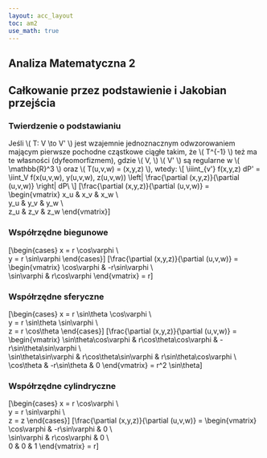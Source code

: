 ```yaml
---
layout: acc_layout
toc: am2
use_math: true 
---
```


Analiza Matematyczna 2
---
## Całkowanie przez podstawienie i Jakobian przejścia

### Twierdzenie o podstawianiu

Jeśli \\( T: V \to V' \\) jest wzajemnie jednoznacznym odwzorowaniem mającym pierwsze pochodne cząstkowe ciągłe takim, że \\( T^{-1} \\) też ma te własności (dyfeomorfizmem), gdzie \\( V, \\) \\( V' \\) są regularne w \\( \mathbb{R}^3 \\) oraz \\( T(u,v,w) = (x,y,z) \\), wtedy:
\\\[ \iiint_{v'} f(x,y,z) dP' = \iint_V f(x(u,v,w), y(u,v,w), z(u,v,w)) \left| \frac{\partial (x,y,z)}{\partial (u,v,w)} \right| dP\ \\]
\[\frac{\partial (x,y,z)}{\partial (u,v,w)} = 
\begin{vmatrix}
x_u & x_v & x_w \\\
y_u & y_v & y_w \\\
z_u & z_v & z_w
\end{vmatrix}\]

### Współrzędne biegunowe

\[\begin{cases}
x = r \cos\varphi \\\
y = r \sin\varphi
\end{cases}\]
\[\frac{\partial (x,y,z)}{\partial (u,v,w)} = 
\begin{vmatrix}
\cos\varphi & -r\sin\varphi \\\
\sin\varphi & r\cos\varphi
\end{vmatrix}
= r\]

### Współrzędne sferyczne

\[\begin{cases}
x = r \sin\theta \cos\varphi \\\
y = r \sin\theta \sin\varphi \\\
z = r \cos\theta
\end{cases}\]
\[\frac{\partial (x,y,z)}{\partial (u,v,w)} = 
\begin{vmatrix}
\sin\theta\cos\varphi & r\cos\theta\cos\varphi & -r\sin\theta\sin\varphi \\\
\sin\theta\sin\varphi & r\cos\theta\sin\varphi & r\sin\theta\cos\varphi \\\
\cos\theta & -r\sin\theta & 0
\end{vmatrix}
= r^2 \sin\theta\]

### Współrzędne cylindryczne

\[\begin{cases}
x = r \cos\varphi \\\
y = r \sin\varphi \\\
z = z
\end{cases}\]
\[\frac{\partial (x,y,z)}{\partial (u,v,w)} = 
\begin{vmatrix}
\cos\varphi & -r\sin\varphi & 0 \\\
\sin\varphi & r\cos\varphi & 0 \\\
0 & 0 & 1
\end{vmatrix}
= r\]

